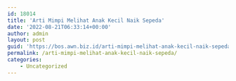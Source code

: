 ```yaml
---
id: 18014
title: 'Arti Mimpi Melihat Anak Kecil Naik Sepeda'
date: '2022-08-21T06:33:14+00:00'
author: admin
layout: post
guid: 'https://bos.awn.biz.id/arti-mimpi-melihat-anak-kecil-naik-sepeda/'
permalink: /arti-mimpi-melihat-anak-kecil-naik-sepeda/
categories:
    - Uncategorized
---
```


